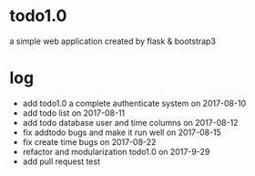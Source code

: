 # todo1.0
a simple web application created by flask & bootstrap3
# log
- add todo1.0 a complete authenticate system on 2017-08-10
- add todo list on 2017-08-11
- add todo database user and time columns on 2017-08-12
- fix addtodo bugs and make it run well on 2017-08-15
- fix create time bugs on 2017-08-22
- refactor and modularization todo1.0 on 2017-9-29
- add pull request test

